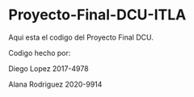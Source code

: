 # Proyecto-Final-DCU-ITLA
Aqui esta el codigo del Proyecto Final DCU.

Codigo hecho por:

Diego Lopez 
2017-4978

Alana Rodriguez 
2020-9914
